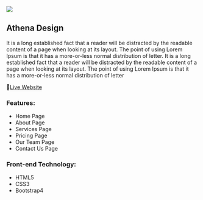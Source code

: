 ![](https://i.ibb.co/G5m388x/logo.png)
<br/>

## Athena Design
It is a long established fact that a reader will be distracted by the readable content of a page when looking at its layout. The point of using Lorem Ipsum is that it has a more-or-less normal distribution of letter. It is a long established fact that a reader will be distracted by the readable content of a page when looking at its layout. The point of using Lorem Ipsum is that it has a more-or-less normal distribution of letter

🔗[Live Website](https://athena-design-webapp.netlify.app/)

### Features:
* Home Page
* About Page
* Services Page
* Pricing Page
* Our Team Page
* Contact Us Page


### Front-end Technology: 
* HTML5
* CSS3
* Bootstrap4
